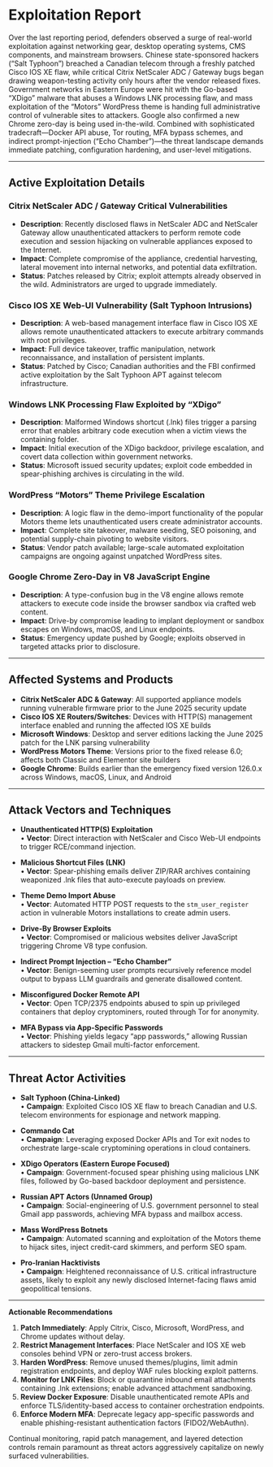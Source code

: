 # Exploitation Report

Over the last reporting period, defenders observed a surge of real-world exploitation against networking gear, desktop operating systems, CMS components, and mainstream browsers. Chinese state-sponsored hackers (“Salt Typhoon”) breached a Canadian telecom through a freshly patched Cisco IOS XE flaw, while critical Citrix NetScaler ADC / Gateway bugs began drawing weapon-testing activity only hours after the vendor released fixes. Government networks in Eastern Europe were hit with the Go-based “XDigo” malware that abuses a Windows LNK processing flaw, and mass exploitation of the “Motors” WordPress theme is handing full administrative control of vulnerable sites to attackers. Google also confirmed a new Chrome zero-day is being used in-the-wild. Combined with sophisticated tradecraft—Docker API abuse, Tor routing, MFA bypass schemes, and indirect prompt-injection (“Echo Chamber”)—the threat landscape demands immediate patching, configuration hardening, and user-level mitigations.

---

## Active Exploitation Details

### Citrix NetScaler ADC / Gateway Critical Vulnerabilities
- **Description**: Recently disclosed flaws in NetScaler ADC and NetScaler Gateway allow unauthenticated attackers to perform remote code execution and session hijacking on vulnerable appliances exposed to the Internet.  
- **Impact**: Complete compromise of the appliance, credential harvesting, lateral movement into internal networks, and potential data exfiltration.  
- **Status**: Patches released by Citrix; exploit attempts already observed in the wild. Administrators are urged to upgrade immediately.  

### Cisco IOS XE Web-UI Vulnerability (Salt Typhoon Intrusions)
- **Description**: A web-based management interface flaw in Cisco IOS XE allows remote unauthenticated attackers to execute arbitrary commands with root privileges.  
- **Impact**: Full device takeover, traffic manipulation, network reconnaissance, and installation of persistent implants.  
- **Status**: Patched by Cisco; Canadian authorities and the FBI confirmed active exploitation by the Salt Typhoon APT against telecom infrastructure.  

### Windows LNK Processing Flaw Exploited by “XDigo”
- **Description**: Malformed Windows shortcut (.lnk) files trigger a parsing error that enables arbitrary code execution when a victim views the containing folder.  
- **Impact**: Initial execution of the XDigo backdoor, privilege escalation, and covert data collection within government networks.  
- **Status**: Microsoft issued security updates; exploit code embedded in spear-phishing archives is circulating in the wild.  

### WordPress “Motors” Theme Privilege Escalation
- **Description**: A logic flaw in the demo-import functionality of the popular Motors theme lets unauthenticated users create administrator accounts.  
- **Impact**: Complete site takeover, malware seeding, SEO poisoning, and potential supply-chain pivoting to website visitors.  
- **Status**: Vendor patch available; large-scale automated exploitation campaigns are ongoing against unpatched WordPress sites.  

### Google Chrome Zero-Day in V8 JavaScript Engine
- **Description**: A type-confusion bug in the V8 engine allows remote attackers to execute code inside the browser sandbox via crafted web content.  
- **Impact**: Drive-by compromise leading to implant deployment or sandbox escapes on Windows, macOS, and Linux endpoints.  
- **Status**: Emergency update pushed by Google; exploits observed in targeted attacks prior to disclosure.  

---

## Affected Systems and Products

- **Citrix NetScaler ADC & Gateway**: All supported appliance models running vulnerable firmware prior to the June 2025 security update  
- **Cisco IOS XE Routers/Switches**: Devices with HTTP(S) management interface enabled and running the affected IOS XE builds  
- **Microsoft Windows**: Desktop and server editions lacking the June 2025 patch for the LNK parsing vulnerability  
- **WordPress Motors Theme**: Versions prior to the fixed release 6.0; affects both Classic and Elementor site builders  
- **Google Chrome**: Builds earlier than the emergency fixed version 126.0.x across Windows, macOS, Linux, and Android  

---

## Attack Vectors and Techniques

- **Unauthenticated HTTP(S) Exploitation**  
  • **Vector**: Direct interaction with NetScaler and Cisco Web-UI endpoints to trigger RCE/command injection.  

- **Malicious Shortcut Files (LNK)**  
  • **Vector**: Spear-phishing emails deliver ZIP/RAR archives containing weaponized .lnk files that auto-execute payloads on preview.  

- **Theme Demo Import Abuse**  
  • **Vector**: Automated HTTP POST requests to the `stm_user_register` action in vulnerable Motors installations to create admin users.  

- **Drive-By Browser Exploits**  
  • **Vector**: Compromised or malicious websites deliver JavaScript triggering Chrome V8 type confusion.  

- **Indirect Prompt Injection – “Echo Chamber”**  
  • **Vector**: Benign-seeming user prompts recursively reference model output to bypass LLM guardrails and generate disallowed content.  

- **Misconfigured Docker Remote API**  
  • **Vector**: Open TCP/2375 endpoints abused to spin up privileged containers that deploy cryptominers, routed through Tor for anonymity.  

- **MFA Bypass via App-Specific Passwords**  
  • **Vector**: Phishing yields legacy “app passwords,” allowing Russian attackers to sidestep Gmail multi-factor enforcement.  

---

## Threat Actor Activities

- **Salt Typhoon (China-Linked)**  
  • **Campaign**: Exploited Cisco IOS XE flaw to breach Canadian and U.S. telecom environments for espionage and network mapping.  

- **Commando Cat**  
  • **Campaign**: Leveraging exposed Docker APIs and Tor exit nodes to orchestrate large-scale cryptomining operations in cloud containers.  

- **XDigo Operators (Eastern Europe Focused)**  
  • **Campaign**: Government-focused spear phishing using malicious LNK files, followed by Go-based backdoor deployment and persistence.  

- **Russian APT Actors (Unnamed Group)**  
  • **Campaign**: Social-engineering of U.S. government personnel to steal Gmail app passwords, achieving MFA bypass and mailbox access.  

- **Mass WordPress Botnets**  
  • **Campaign**: Automated scanning and exploitation of the Motors theme to hijack sites, inject credit-card skimmers, and perform SEO spam.  

- **Pro-Iranian Hacktivists**  
  • **Campaign**: Heightened reconnaissance of U.S. critical infrastructure assets, likely to exploit any newly disclosed Internet-facing flaws amid geopolitical tensions.  

---

**Actionable Recommendations**

1. **Patch Immediately**: Apply Citrix, Cisco, Microsoft, WordPress, and Chrome updates without delay.  
2. **Restrict Management Interfaces**: Place NetScaler and IOS XE web consoles behind VPN or zero-trust access brokers.  
3. **Harden WordPress**: Remove unused themes/plugins, limit admin registration endpoints, and deploy WAF rules blocking exploit patterns.  
4. **Monitor for LNK Files**: Block or quarantine inbound email attachments containing .lnk extensions; enable advanced attachment sandboxing.  
5. **Review Docker Exposure**: Disable unauthenticated remote APIs and enforce TLS/identity-based access to container orchestration endpoints.  
6. **Enforce Modern MFA**: Deprecate legacy app-specific passwords and enable phishing-resistant authentication factors (FIDO2/WebAuthn).  

Continual monitoring, rapid patch management, and layered detection controls remain paramount as threat actors aggressively capitalize on newly surfaced vulnerabilities.